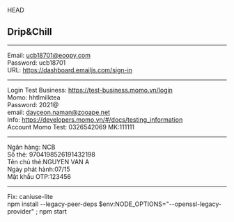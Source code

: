  HEAD
## Drip&Chill
---
Email: ucb18701@eoopy.com  
Password: ucb18701  
URL: https://dashboard.emailjs.com/sign-in  
  
---
Login Test Business: https://test-business.momo.vn/login  
Momo: hhtlmilktea  
Password: 2021@  
email: dayceon.naman@zooape.net  
Info: https://developers.momo.vn/#/docs/testing_information  
Account Momo Test: 0326542069 MK:111111  

---
Ngân hàng: NCB  
Số thẻ: 9704198526191432198  
Tên chủ thẻ:NGUYEN VAN A  
Ngày phát hành:07/15  
Mật khẩu OTP:123456  

---
Fix: caniuse-lite  
npm install --legacy-peer-deps
$env:NODE_OPTIONS="--openssl-legacy-provider" ; npm start


